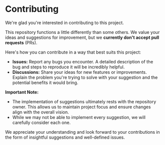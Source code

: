 # Contributing

We're glad you're interested in contributing to this project.

This repository functions a little differently than some others. We value your ideas and suggestions for improvement, but we **currently don't accept pull requests** (PRs).

Here's how you can contribute in a way that best suits this project:

* **Issues:** Report any bugs you encounter. A detailed description of the bug and steps to reproduce it will be incredibly helpful.
* **Discussions:** Share your ideas for new features or improvements. Explain the problem you're trying to solve with your suggestion and the potential benefits it would bring. 

**Important Note:**

* The implementation of suggestions ultimately rests with the repository owner. This allows us to maintain project focus and ensure changes align with the overall vision.
* While we may not be able to implement every suggestion, we will carefully consider each one.

We appreciate your understanding and look forward to your contributions in the form of insightful suggestions and well-defined issues.

